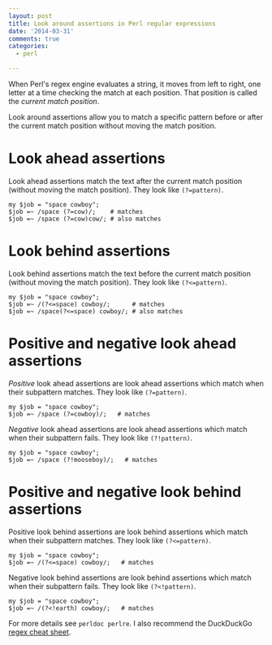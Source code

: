 ```yaml
---
layout: post
title: Look around assertions in Perl regular expressions
date: '2014-03-31'
comments: true
categories:
  - perl

---
```


When Perl's regex engine evaluates a string, it moves from left to right, one
letter at a time checking the match at each position.  That position is called
the *current match position*.

Look around assertions allow you to match a specific pattern before or after
the current match position without moving the match position.  

# Look ahead assertions

Look ahead assertions match the text after the current match position
(without moving the match position).  They look like `(?=pattern)`.

    my $job = "space cowboy";
    $job =~ /space (?=cow)/;    # matches
    $job =~ /space (?=cow)cow/; # also matches

# Look behind assertions

Look behind assertions match the text before the current match position
(without moving the match position).  They look like `(?<=pattern)`.

    my $job = "space cowboy";
    $job =~ /(?<=space) cowboy/;      # matches
    $job =~ /space(?<=space) cowboy/; # also matches

# Positive and negative look ahead assertions

*Positive* look ahead assertions are look ahead assertions which match when their
subpattern matches. They look like `(?=pattern)`.

    my $job = "space cowboy";
    $job =~ /space (?=cowboy)/;   # matches

*Negative* look ahead assertions are look ahead assertions which match when their
subpattern fails. They look like `(?!pattern)`.

    my $job = "space cowboy";
    $job =~ /space (?!mooseboy)/;   # matches

# Positive and negative look behind assertions

Positive look behind assertions are look behind assertions which match when their
subpattern matches. They look like `(?<=pattern)`.

    my $job = "space cowboy";
    $job =~ /(?<=space) cowboy/;   # matches

Negative look behind assertions are look behind assertions which match when
their subpattern fails. They look like `(?<!pattern)`.

    my $job = "space cowboy";
    $job =~ /(?<!earth) cowboy/;   # matches

For more details see `perldoc perlre`.  I also recommend the DuckDuckGo
[regex cheat sheet](https://duckduckgo.com/?q=regex+cheat+sheet).
